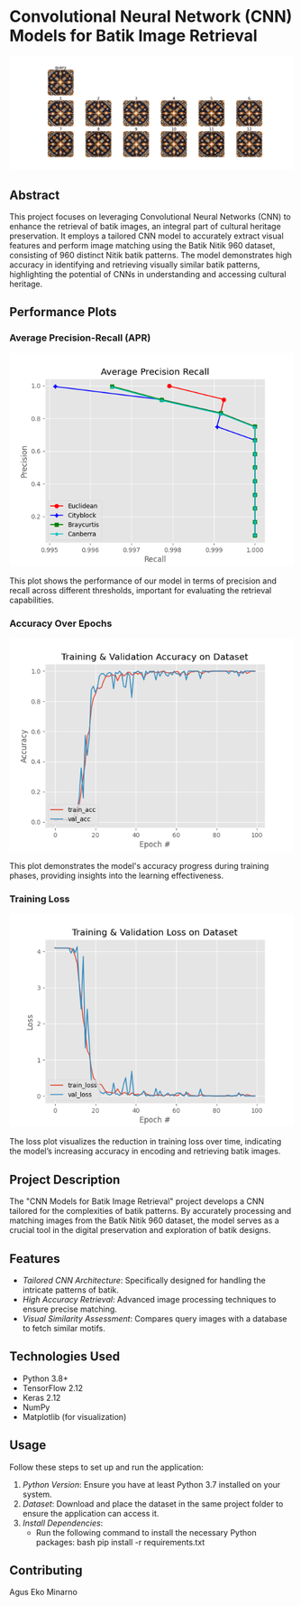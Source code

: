 # Convolutional Neural Network (CNN) Models for Batik Image Retrieval

![Result](image/result.png)

## Abstract
This project focuses on leveraging Convolutional Neural Networks (CNN) to enhance the retrieval of batik images, an integral part of cultural heritage preservation. It employs a tailored CNN model to accurately extract visual features and perform image matching using the Batik Nitik 960 dataset, consisting of 960 distinct Nitik batik patterns. The model demonstrates high accuracy in identifying and retrieving visually similar batik patterns, highlighting the potential of CNNs in understanding and accessing cultural heritage.

## Performance Plots

### Average Precision-Recall (APR)
![APR Plot](image/APR.png)

This plot shows the performance of our model in terms of precision and recall across different thresholds, important for evaluating the retrieval capabilities.

### Accuracy Over Epochs
![Accuracy Plot](image/Accuracy.png)

This plot demonstrates the model's accuracy progress during training phases, providing insights into the learning effectiveness.

### Training Loss
![Loss Plot](image/Loss.png)

The loss plot visualizes the reduction in training loss over time, indicating the model’s increasing accuracy in encoding and retrieving batik images.


## Project Description
The "CNN Models for Batik Image Retrieval" project develops a CNN tailored for the complexities of batik patterns. By accurately processing and matching images from the Batik Nitik 960 dataset, the model serves as a crucial tool in the digital preservation and exploration of batik designs.

## Features
- *Tailored CNN Architecture*: Specifically designed for handling the intricate patterns of batik.
- *High Accuracy Retrieval*: Advanced image processing techniques to ensure precise matching.
- *Visual Similarity Assessment*: Compares query images with a database to fetch similar motifs.

## Technologies Used
- Python 3.8+
- TensorFlow 2.12
- Keras 2.12
- NumPy
- Matplotlib (for visualization)

## Usage
Follow these steps to set up and run the application:

1. *Python Version*: Ensure you have at least Python 3.7 installed on your system.
2. *Dataset*: Download and place the dataset in the same project folder to ensure the application can access it.
3. *Install Dependencies*:
   - Run the following command to install the necessary Python packages:
     bash
     pip install -r requirements.txt
     

## Contributing
Agus Eko Minarno
